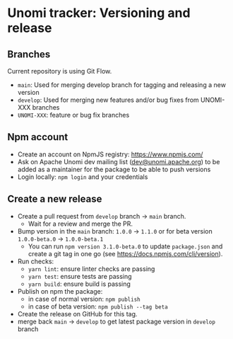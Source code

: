 <!--
  ~ Licensed to the Apache Software Foundation (ASF) under one or more
  ~ contributor license agreements.  See the NOTICE file distributed with
  ~ this work for additional information regarding copyright ownership.
  ~ The ASF licenses this file to You under the Apache License, Version 2.0
  ~ (the "License"); you may not use this file except in compliance with
  ~ the License.  You may obtain a copy of the License at
  ~
  ~      http://www.apache.org/licenses/LICENSE-2.0
  ~
  ~ Unless required by applicable law or agreed to in writing, software
  ~ distributed under the License is distributed on an "AS IS" BASIS,
  ~ WITHOUT WARRANTIES OR CONDITIONS OF ANY KIND, either express or implied.
  ~ See the License for the specific language governing permissions and
  ~ limitations under the License.
  -->

Unomi tracker: Versioning and release
============

Branches
-------
Current repository is using Git Flow.

- `main`: Used for merging develop branch for tagging and releasing a new version
- `develop`: Used for merging new features and/or bug fixes from UNOMI-XXX branches
- `UNOMI-XXX`: feature or bug fix branches

Npm account
-------
- Create an account on NpmJS registry: https://www.npmjs.com/
- Ask on Apache Unomi dev mailing list (dev@unomi.apache.org) to be added as a maintainer for the package to be able to push versions
- Login locally: `npm login` and your credentials

Create a new release
-------
- Create a pull request from `develop` branch -> `main` branch.
  - Wait for a review and merge the PR.
- Bump version in the `main` branch: `1.0.0` -> `1.1.0` or for beta version `1.0.0-beta.0` -> `1.0.0-beta.1`
  - You can run `npm version 3.1.0-beta.0` to update `package.json` and create a git tag in one go (see https://docs.npmjs.com/cli/version).
- Run checks:
  - `yarn lint`: ensure linter checks are passing
  - `yarn test`: ensure tests are passing
  - `yarn build`: ensure build is passing
- Publish on npm the package:
  - in case of normal version: `npm publish`
  - in case of beta version: `npm publish --tag beta`
- Create the release on GitHub for this tag.
- merge back `main` -> `develop` to get latest package version in `develop` branch